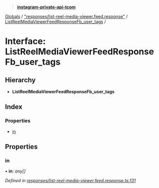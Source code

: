 > **[instagram-private-api-tcom](../README.md)**

[Globals](../README.md) / ["responses/list-reel-media-viewer.feed.response"](../modules/_responses_list_reel_media_viewer_feed_response_.md) / [ListReelMediaViewerFeedResponseFb_user_tags](_responses_list_reel_media_viewer_feed_response_.listreelmediaviewerfeedresponsefb_user_tags.md) /

# Interface: ListReelMediaViewerFeedResponseFb_user_tags

## Hierarchy

* **ListReelMediaViewerFeedResponseFb_user_tags**

## Index

### Properties

* [in](_responses_list_reel_media_viewer_feed_response_.listreelmediaviewerfeedresponsefb_user_tags.md#in)

## Properties

###  in

• **in**: *any[]*

*Defined in [responses/list-reel-media-viewer.feed.response.ts:131](https://github.com/cuonglnhust/instagram-private-api-tcom/blob/3e16058/src/responses/list-reel-media-viewer.feed.response.ts#L131)*